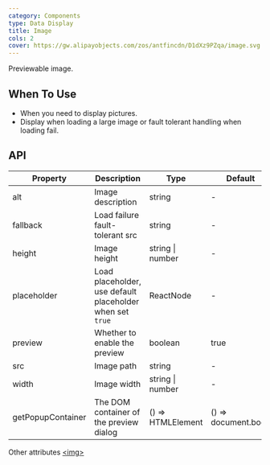 ```yaml
---
category: Components
type: Data Display
title: Image
cols: 2
cover: https://gw.alipayobjects.com/zos/antfincdn/D1dXz9PZqa/image.svg
---
```


Previewable image.

## When To Use

- When you need to display pictures.
- Display when loading a large image or fault tolerant handling when loading fail.

## API

| Property | Description | Type | Default | Version |
| --- | --- | --- | --- | --- |
| alt | Image description | string | - | 4.6.0 |
| fallback | Load failure fault-tolerant src | string | - | 4.6.0 |
| height | Image height | string \| number | - | 4.6.0 |
| placeholder | Load placeholder, use default placeholder when set `true` | ReactNode | - | 4.6.0 |
| preview | Whether to enable the preview | boolean | true | 4.6.0 |
| src | Image path | string | - | 4.6.0 |
| width | Image width | string \| number | - | 4.6.0 |
| getPopupContainer | The DOM container of the preview dialog | () => HTMLElement | () => document.body | 4.8.0 |

Other attributes [<img\>](https://developer.mozilla.org/en-US/docs/Web/HTML/Element/img#Attributes)
